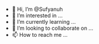 - 👋 Hi, I’m @Sufyanuh
- 👀 I’m interested in ...
- 🌱 I’m currently learning ...
- 💞️ I’m looking to collaborate on ...
- 📫 How to reach me ...

<!---
Sufyanuh/Sufyanuh is a ✨ special ✨ repository because its `README.md` (this file) appears on your GitHub profile.
You can click the Preview link to take a look at your changes.
--->
